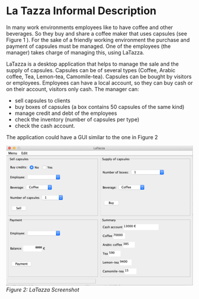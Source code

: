 # La Tazza Informal Description

In many work environments employees like to have coffee and other beverages. So they buy and share a coffee maker that uses capsules (see Figure 1 ). For the sake of a friendly working environment the purchase and payment of capsules must be managed. One of the employees (the manager) takes charge of managing this, using LaTazza.

LaTazza is a desktop application that helps to manage the sale and the supply of capsules.
Capsules can be of several types (Coffee, Arabic coffee, Tea, Lemon-tea, Camomile-tea). Capsules
can be bought by visitors or employees. Employees can have a local account, so they can buy cash
or on their account, visitors only cash.
The manager can:

* sell capsules to clients
* buy boxes of capsules (a box contains 50 capsules of the same kind)
* manage credit and debt of the employees
* check the inventory (number of capsules per type)
* check the cash account.

The application could have a GUI similar to the one in Figure 2


![LaTazza screenshot](latazzascreenshot.png "Logo title text")
*Figure 2: LaTazza Screenshot*
